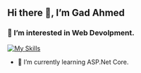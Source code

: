 ## Hi there 👋, I’m Gad Ahmed

### 👀 I’m interested in Web Devolpment.
[![My Skills](https://skillicons.dev/icons?i=html,css)](https://skillicons.dev)
- 🌱 I’m currently learning  ASP.Net Core. 












<!---
gadahmed36/gadahmed36 is a ✨ special ✨ repository because its `README.md` (this file) appears on your GitHub profile.
You can click the Preview link to take a look at your changes.
--->
